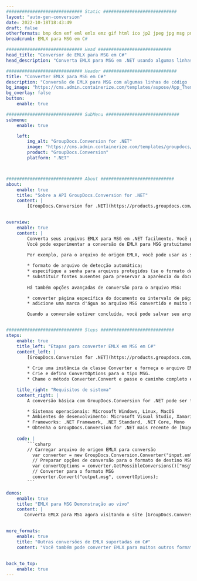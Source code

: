 ```yaml
---
############################# Static ############################
layout: "auto-gen-conversion"
date: 2022-10-18T18:43:49
draft: false
otherformats: bmp dcm emf eml emlx emz gif html ico jp2 jpeg jpg msg png psb psd svg svgz tga tif tiff webp wmf wmz
breadcrumb: EMLX para MSG em C#

############################# Head ############################
head_title: "Conversor de EMLX para MSG em C#"
head_description: "Converta EMLX para MSG em .NET usando algumas linhas de código. Use a API de conversão de documentos do GroupDocs para converter mais de 160 formatos de arquivo."

############################# Header ############################
title: "Converter EMLX para MSG em C#"
description: "Conversão de EMLX para MSG com algumas linhas de código .NET"
bg_image: "https://cms.admin.containerize.com/templates/aspose/App_Themes/V3/images/bg/header1.png"
bg_overlay: false
button:
    enable: true

############################# SubMenu ############################
submenu:
    enable: true

    left:
        img_alt: "GroupDocs.Conversion for .NET"
        image: "https://cms.admin.containerize.com/templates/groupdocs/images/product-logos/90x90-noborder/groupdocs-conversion-net.png"
        product: "GroupDocs.Conversion"
        platform: ".NET"



############################# About ############################
about:
    enable: true
    title: "Sobre a API GroupDocs.Conversion for .NET"
    content: |
        [GroupDocs.Conversion for .NET](https://products.groupdocs.com/conversion/net/) pode ser usado para converter Microsoft Word, Excel, PowerPoint, PDF, Visio e outros formatos. GroupDocs.Conversion é uma API independente que é adequada para sistemas internos e de back-end onde é necessário alto desempenho. Não depende de nenhum software como Microsoft ou Open Office.
    

overview:
    enable: true
    content: |
        Converta seus arquivos EMLX para MSG em .NET facilmente. Você pode usar apenas algumas linhas de código C# em qualquer plataforma de sua escolha, como - Windows, Linux, macOS.
        Você pode experimentar a conversão de EMLX para MSG gratuitamente e avaliar a qualidade dos resultados da conversão. Juntamente com cenários de conversão de arquivo simples, você pode tentar opções mais avançadas para carregar o arquivo de origem EMLX e para salvar o resultado de saída MSG. 
        
        Por exemplo, para o arquivo de origem EMLX, você pode usar as seguintes opções de carregamento:

        * formato de arquivo de detecção automática;
        * especifique a senha para arquivos protegidos (se o formato de arquivo suportar);
        * substituir fontes ausentes para preservar a aparência do documento.
        
        Há também opções avançadas de conversão para o arquivo MSG:

        * converter página específica do documento ou intervalo de páginas;
        * adicione uma marca d'água ao arquivo MSG convertido e muito mais.

        Quando a conversão estiver concluída, você pode salvar seu arquivo MSG no caminho do arquivo local ou em qualquer armazenamento de terceiros, como FTP, Amazon S3, Google Drive, Dropbox etc. Observe - para converter EMLX para {{ TO}} não há necessidade de nenhum software adicional instalado - como MS Office, Open Office, Adobe Acrobat Reader etc.


############################# Steps ############################
steps:
    enable: true
    title_left: "Etapas para converter EMLX em MSG em C#"
    content_left: |
        [GroupDocs.Conversion for .NET](https://products.groupdocs.com/conversion/net/) torna mais fácil para os desenvolvedores converter um arquivo EMLX para MSG com algumas linhas de código.
        
        * Crie uma instância da classe Converter e forneça o arquivo EMLX com o caminho completo
        * Crie e defina ConvertOptions para o tipo MSG.
        * Chame o método Converter.Convert e passe o caminho completo e o formato (MSG) como parâmetro

    title_right: "Requisitos de sistema"
    content_right: |
        A conversão básica com GroupDocs.Conversion for .NET pode ser feita em apenas algumas etapas simples. Nossas APIs são suportadas em todas as principais plataformas e sistemas operacionais. Antes de executar o código abaixo, certifique-se de ter os seguintes pré-requisitos instalados em seu sistema.

        * Sistemas operacionais: Microsoft Windows, Linux, MacOS
        * Ambientes de desenvolvimento: Microsoft Visual Studio, Xamarin, MonoDevelop
        * Frameworks: .NET Framework, .NET Standard, .NET Core, Mono
        * Obtenha o GroupDocs.Conversion for .NET mais recente de [Nuget](https://www.nuget.org/packages/groupdocs.conversion)
         
    code: |
        ```csharp    
        // Carregar arquivo de origem EMLX para conversão
          var converter = new GroupDocs.Conversion.Converter("input.emlx");
          // Preparar opções de conversão para o formato de destino MSG
          var convertOptions = converter.GetPossibleConversions()["msg"].ConvertOptions;
          // Converter para o formato MSG
          converter.Convert("output.msg", convertOptions);
        ```

demos:
    enable: true
    title: "EMLX para MSG Demonstração ao vivo"
    content: |
       Converta EMLX para MSG agora visitando o site [GroupDocs.Conversion App](https://products.groupdocs.app/conversion/family). A demonstração online tem as seguintes vantagens
          

more_formats:
    enable: true
    title: "Outras conversões de EMLX suportadas em C#"
    content: "Você também pode converter EMLX para muitos outros formatos de arquivo. Por favor, veja a lista abaixo."
       
       
back_to_top:
    enable: true
---
```

